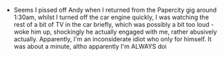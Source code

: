 - Seems I pissed off Andy when I returned from the Papercity gig around 1:30am, whilst I turned off the car engine quickly, I was watching the rest of a bit of TV in the car briefly, which was possibly a bit too loud - woke him up, shockingly he actually engaged with me, rather abusively actually. Apparently, I'm an inconsiderate idiot who only for himself. It was about a minute, altho apparently I'm ALWAYS doi